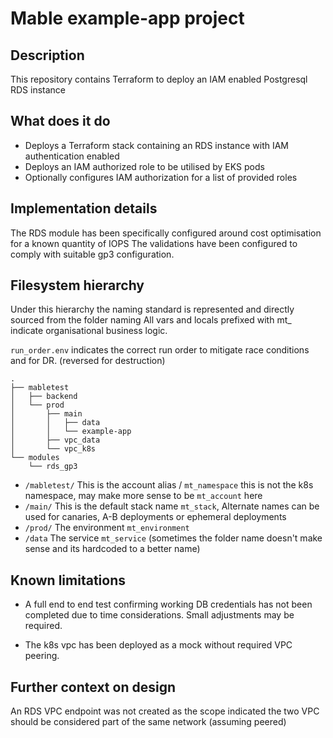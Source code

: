 # Mable example-app project

## Description
This repository contains Terraform to deploy an IAM enabled Postgresql RDS instance 

## What does it do

- Deploys a Terraform stack containing an RDS instance with IAM authentication enabled
- Deploys an IAM authorized role to be utilised by EKS pods
- Optionally configures IAM authorization for a list of provided roles

## Implementation details
The RDS module has been specifically configured around cost optimisation for a known quantity of IOPS
The validations have been configured to comply with suitable gp3 configuration.

## Filesystem hierarchy
Under this hierarchy the naming standard is represented and directly sourced from the folder naming
All vars and locals prefixed with mt_ indicate organisational business logic.

`run_order.env` indicates the correct run order to mitigate race conditions and for DR. (reversed for destruction)

```shell
.
├── mabletest
│   ├── backend
│   └── prod
│       ├── main
│       │   ├── data
│       │   └── example-app
│       ├── vpc_data
│       └── vpc_k8s
└── modules
    └── rds_gp3
```

- `/mabletest/` This is the account alias / `mt_namespace` this is not the k8s namespace, may make more sense to be `mt_account` here
- `/main/` This is the default stack name `mt_stack`, Alternate names can be used for canaries, A-B deployments or ephemeral deployments
- `/prod/` The environment `mt_environment`
- `/data` The service `mt_service` (sometimes the folder name doesn't make sense and its hardcoded to a better name)

## Known limitations
- A full end to end test confirming working DB credentials has not been completed due to time considerations. Small adjustments may be required.

- The k8s vpc has been deployed as a mock without required VPC peering.

## Further context on design
An RDS VPC endpoint was not created as the scope indicated the two VPC should be considered part of the same network (assuming peered)